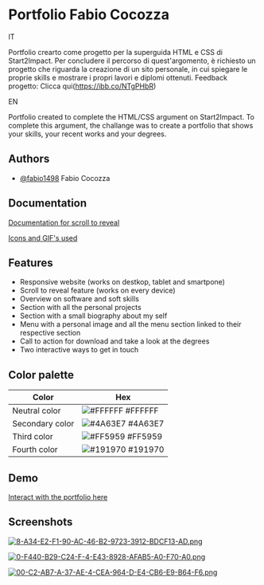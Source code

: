 
# Portfolio Fabio Cocozza

IT

Portfolio crearto come progetto per la superguida HTML e CSS di Start2Impact.
Per concludere il percorso di quest'argomento, è richiesto un progetto che riguarda la creazione di un sito personale, in cui spiegare le proprie skills
e mostrare i propri lavori e diplomi ottenuti.
Feedback progetto: Clicca qui(https://ibb.co/NTgPHbR)

EN

Portfolio created to complete the HTML/CSS argument on Start2Impact.
To complete this argument, the challange was to create a portfolio that shows your skills, your recent works and your degrees.
## Authors

- [@fabio1498](https://www.github.com/fabio1498) Fabio Cocozza


## Documentation

[Documentation for scroll to reveal](https://www.codingsnow.com/2021/01/reveal-webpage-elements-on-scroll-on.html)

[Icons and GIF's used](https://icons8.it/)


## Features

- Responsive website (works on destkop, tablet and smartpone)
- Scroll to reveal feature (works on every device)
- Overview on software and soft skills
- Section  with all the personal projects
- Section with a small biography about my self
- Menu with a personal image and all the menu section linked to their respective section
- Call to action for download and take a look at the degrees
- Two interactive ways to get in touch

## Color palette

| Color             | Hex                                                                |
| ----------------- | ------------------------------------------------------------------ |
| Neutral color | ![#FFFFFF](https://via.placeholder.com/10/FFFFFF?text=+) #FFFFFF |
| Secondary color | ![#4A63E7](https://via.placeholder.com/10/4A63E7?text=+) #4A63E7 |
| Third color | ![#FF5959](https://via.placeholder.com/10/FF5959?text=+) #FF5959 |
| Fourth color | ![#191970](https://via.placeholder.com/10/191970?text=+) #191970 |


## Demo
[Interact with the portfolio here](https://fabio1498.github.io/Progetto_Start2Impact_HTML-CSS/)

## Screenshots
[![8-A34-E2-F1-90-AC-46-B2-9723-3912-BDCF13-AD.png](https://i.postimg.cc/NFmbsbHs/8-A34-E2-F1-90-AC-46-B2-9723-3912-BDCF13-AD.png)](https://postimg.cc/ct1fTRh2)

[![0-F440-B29-C24-F-4-E43-8928-AFAB5-A0-F70-A0.png](https://i.postimg.cc/rmJFB2hM/0-F440-B29-C24-F-4-E43-8928-AFAB5-A0-F70-A0.png)](https://postimg.cc/CBRg8XTQ)

[![00-C2-AB7-A-37-AE-4-CEA-964-D-E4-CB6-E9-B64-F6.png](https://i.postimg.cc/MG0WB8JV/00-C2-AB7-A-37-AE-4-CEA-964-D-E4-CB6-E9-B64-F6.png)](https://postimg.cc/mcDfxJDg)
